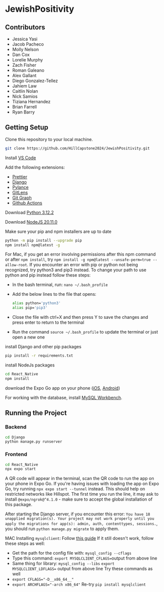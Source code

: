# JewishPositivity

## Contributors

- Jessica Yasi
- Jacob Pacheco
- Molly Nelson
- Dan Cox
- Lorelie Murphy
- Zach Fisher
- Roman Galeano
- Alex Gallant
- Diego Gonzalez-Tellez
- Jahiem Law
- Caitlin Nolan
- Nick Samios
- Tiziana Hernandez
- Brian Farrell
- Ryan Barry

## Getting Setup

Clone this repository to your local machine.

```bash
git clone https://github.com/HillCapstone2024/JewishPositivity.git
```

Install [VS Code](https://code.visualstudio.com/download)

Add the following extensions:

- [Prettier](https://marketplace.visualstudio.com/items?itemName=esbenp.prettier-vscode)
- [Django](https://marketplace.visualstudio.com/items?itemName=batisteo.vscode-django)
- [Pylance](https://marketplace.visualstudio.com/items?itemName=ms-python.vscode-pylance)
- [GitLens](https://marketplace.visualstudio.com/items?itemName=eamodio.gitlens)
- [Git Graph](https://marketplace.visualstudio.com/items?itemName=mhutchie.git-graph)
- [Github Actions](https://marketplace.visualstudio.com/items?itemName=GitHub.vscode-github-actions)

Download [Python 3.12.2](https://www.python.org/downloads/)

Download [NodeJS 20.11.0](https://nodejs.org/en/download/)

Make sure your pip and npm installers are up to date

```bash
python -m pip install --upgrade pip
npm install npm@latest -g
```

For Mac, if you get an error involving permissions after this npm command or after `npm install`, try `npm install -g npm@latest --unsafe-perm=true --allow-root`. If you encounter an error with pip or python not being recognized, try python3 and pip3 instead. To change your path to use python and pip instead follow these steps:

- In the bash terminal, run: `nano ~/.bash_profile`
- Add the below lines to the file that opens:

    ```bash
    alias python='python3'
    alias pip='pip3'
    ```

- Close the file with ctrl+X and then press Y to save the changes and press enter to return to the terminal
- Run the command `source ~/.bash_profile` to update the terminal or just open a new one

install Django and other pip packages

```bash
pip install -r requirements.txt
```

install NodeJs packages

```bash
cd React_Native
npm install
```

download the Expo Go app on your phone ([iOS](https://apps.apple.com/app/expo-go/id982107779), [Android](https://play.google.com/store/apps/details?id=host.exp.exponent))

For working with the database, install [MySQL Workbench](https://www.mysql.com/products/workbench/).

## Running the Project

### Backend

```bash
cd Django
python manage.py runserver
```

### Frontend

```bash
cd React_Native
npx expo start
```

A QR code will appear in the terminal, scan the QR code to run the app on your phone in Expo Go. If you're having issues with loading the app on Expo Go, try running `npx expo start --tunnel` instead. This should help on restricted networks like Hillspot. The first time you run the line, it may ask to install `@expo/ngrok@^4.1.0` - make sure to accept the global installation of this package.

After starting the Django server, if you encounter this error: `You have 18 unapplied migration(s). Your project may not work properly until you apply the migrations for app(s): admin, auth, contenttypes, sessions.`, you should run `python manage.py migrate` to apply them.

MAC Installing `mysqlclient`:
Follow [this guide](https://gist.github.com/ShirishRam/99fc3def9d35e75e96a562f0524b0d46)
If it still doesn't work, follow these steps as well:

- Get the path for the config file with: `mysql_config --cflags`
- Type this command: `export MYSQLCLIENT_CFLAGS=`output from above line
- Same thing for library: `mysql_config --libs`
    `export MYSQLCLIENT_LDFLAGS=` output from above line
Try these commands as well
- `export CFLAGS="-D__x86_64__"`
- `export ARCHFLAGS="-arch x86_64"`
Re-try `pip install mysqlclient`
